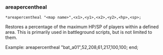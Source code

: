 ### areapercentheal
```
*areapercentheal "<map name>",<x1>,<y1>,<x2>,<y2>,<hp>,<sp>;
```

Restores a percentage of the maximum HP/SP of players within a defined area.
This is primarily used in battleground scripts, but is not limited to them.

Example:
	areapercentheal "bat_a01",52,208,61,217,100,100;
	end;
